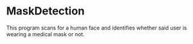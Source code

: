 # MaskDetection
This program scans for a human face and identifies whether said user is wearing a medical mask or not.
